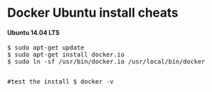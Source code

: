 Docker Ubuntu install cheats
============================

<h4>Ubuntu 14.04 LTS</h4>
<pre>
$ sudo apt-get update
$ sudo apt-get install docker.io
$ sudo ln -sf /usr/bin/docker.io /usr/local/bin/docker

#test the install
$ docker -v
</pre>
